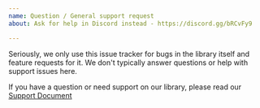 ```yaml
---
name: Question / General support request
about: Ask for help in Discord instead - https://discord.gg/bRCvFy9

---
```


Seriously, we only use this issue tracker for bugs in the library itself and feature requests for it.
We don't typically answer questions or help with support issues here.

If you have a question or need support on our library, please read our [Support Document](https://github.com/discordjs/discord.js/blob/master/.github/SUPPORT.md)
